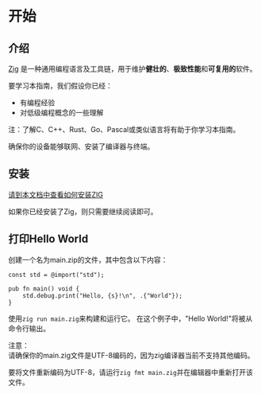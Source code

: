 # 开始

## 介绍

[Zig](https://ziglang.org/) 是一种通用编程语言及工具链，用于维护**健壮的**、**极致性能**和**可复用的**软件。

要学习本指南，我们假设你已经：

* 有编程经验
* 对低级编程概念的一些理解

注：了解C、C++、Rust、Go、Pascal或类似语言将有助于你学习本指南。

确保你的设备能够联网、安装了编译器与终端。

## 安装

[请到本文档中查看如何安装ZIG](../总结类/安装.md)

如果你已经安装了Zig，则只需要继续阅读即可。

## 打印Hello World

创建一个名为main.zip的文件，其中包含以下内容：
```zig
const std = @import("std");

pub fn main() void {
    std.debug.print("Hello, {s}!\n", .{"World"});
}
```

使用`zig run main.zig`来构建和运行它。
在这个例子中，"Hello World!"将被从命令行输出。

注意：  
请确保你的main.zig文件是UTF-8编码的，因为zig编译器当前不支持其他编码。  

要将文件重新编码为UTF-8，请运行`zig fmt main.zig`并在编辑器中重新打开该文件。


